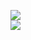 [![](https://img.shields.io/badge/Made%20With-Github%20Spray-lightgrey.svg?style=for-the-badge&logo=github)](https://github.com/Annihil/github-spray#25054)  
[![](https://i.imgur.com/2DrTn0Z.gif)](https://github.com/Annihil/github-spray)